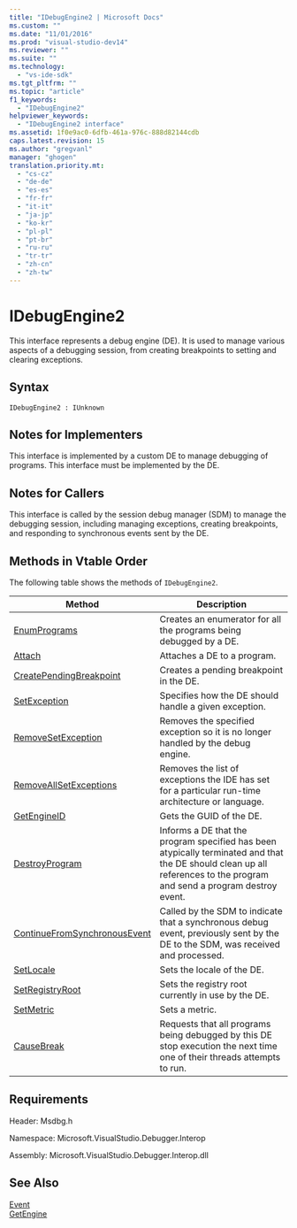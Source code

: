 ```yaml
---
title: "IDebugEngine2 | Microsoft Docs"
ms.custom: ""
ms.date: "11/01/2016"
ms.prod: "visual-studio-dev14"
ms.reviewer: ""
ms.suite: ""
ms.technology: 
  - "vs-ide-sdk"
ms.tgt_pltfrm: ""
ms.topic: "article"
f1_keywords: 
  - "IDebugEngine2"
helpviewer_keywords: 
  - "IDebugEngine2 interface"
ms.assetid: 1f0e9ac0-6dfb-461a-976c-888d82144cdb
caps.latest.revision: 15
ms.author: "gregvanl"
manager: "ghogen"
translation.priority.mt: 
  - "cs-cz"
  - "de-de"
  - "es-es"
  - "fr-fr"
  - "it-it"
  - "ja-jp"
  - "ko-kr"
  - "pl-pl"
  - "pt-br"
  - "ru-ru"
  - "tr-tr"
  - "zh-cn"
  - "zh-tw"
---
```

# IDebugEngine2
This interface represents a debug engine (DE). It is used to manage various aspects of a debugging session, from creating breakpoints to setting and clearing exceptions.  
  
## Syntax  
  
```  
IDebugEngine2 : IUnknown  
```  
  
## Notes for Implementers  
 This interface is implemented by a custom DE to manage debugging of programs. This interface must be implemented by the DE.  
  
## Notes for Callers  
 This interface is called by the session debug manager (SDM) to manage the debugging session, including managing exceptions, creating breakpoints, and responding to synchronous events sent by the DE.  
  
## Methods in Vtable Order  
 The following table shows the methods of `IDebugEngine2`.  
  
|Method|Description|  
|------------|-----------------|  
|[EnumPrograms](../../../extensibility/debugger/reference/idebugengine2-enumprograms.md)|Creates an enumerator for all the programs being debugged by a DE.|  
|[Attach](../../../extensibility/debugger/reference/idebugengine2-attach.md)|Attaches a DE to a program.|  
|[CreatePendingBreakpoint](../../../extensibility/debugger/reference/idebugengine2-creatependingbreakpoint.md)|Creates a pending breakpoint in the DE.|  
|[SetException](../../../extensibility/debugger/reference/idebugengine2-setexception.md)|Specifies how the DE should handle a given exception.|  
|[RemoveSetException](../../../extensibility/debugger/reference/idebugengine2-removesetexception.md)|Removes the specified exception so it is no longer handled by the debug engine.|  
|[RemoveAllSetExceptions](../../../extensibility/debugger/reference/idebugengine2-removeallsetexceptions.md)|Removes the list of exceptions the IDE has set for a particular run-time architecture or language.|  
|[GetEngineID](../../../extensibility/debugger/reference/idebugengine2-getengineid.md)|Gets the GUID of the DE.|  
|[DestroyProgram](../../../extensibility/debugger/reference/idebugengine2-destroyprogram.md)|Informs a DE that the program specified has been atypically terminated and that the DE should clean up all references to the program and send a program destroy event.|  
|[ContinueFromSynchronousEvent](../../../extensibility/debugger/reference/idebugengine2-continuefromsynchronousevent.md)|Called by the SDM to indicate that a synchronous debug event, previously sent by the DE to the SDM, was received and processed.|  
|[SetLocale](../../../extensibility/debugger/reference/idebugengine2-setlocale.md)|Sets the locale of the DE.|  
|[SetRegistryRoot](../../../extensibility/debugger/reference/idebugengine2-setregistryroot.md)|Sets the registry root currently in use by the DE.|  
|[SetMetric](../../../extensibility/debugger/reference/idebugengine2-setmetric.md)|Sets a metric.|  
|[CauseBreak](../../../extensibility/debugger/reference/idebugengine2-causebreak.md)|Requests that all programs being debugged by this DE stop execution the next time one of their threads attempts to run.|  
  
## Requirements  
 Header: Msdbg.h  
  
 Namespace: Microsoft.VisualStudio.Debugger.Interop  
  
 Assembly: Microsoft.VisualStudio.Debugger.Interop.dll  
  
## See Also  
 [Event](../../../extensibility/debugger/reference/idebugeventcallback2-event.md)   
 [GetEngine](../../../extensibility/debugger/reference/idebugenginecreateevent2-getengine.md)